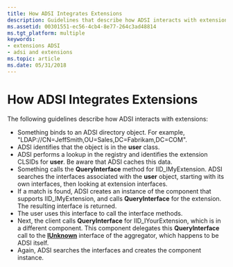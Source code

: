 ```yaml
---
title: How ADSI Integrates Extensions
description: Guidelines that describe how ADSI interacts with extensions.
ms.assetid: 00301551-ec56-4cb4-8e77-264c3ad48814
ms.tgt_platform: multiple
keywords:
- extensions ADSI
- adsi and extensions
ms.topic: article
ms.date: 05/31/2018
---
```


# How ADSI Integrates Extensions

The following guidelines describe how ADSI interacts with extensions:

-   Something binds to an ADSI directory object. For example, "LDAP://CN=JeffSmith,OU=Sales,DC=Fabrikam,DC=COM".
-   ADSI identifies that the object is in the **user** class.
-   ADSI performs a lookup in the registry and identifies the extension CLSIDs for **user**. Be aware that ADSI caches this data.
-   Something calls the **QueryInterface** method for IID\_IMyExtension. ADSI searches the interfaces associated with the **user** object, starting with its own interfaces, then looking at extension interfaces.
-   If a match is found, ADSI creates an instance of the component that supports IID\_IMyExtension, and calls **QueryInterface** for the extension. The resulting interface is returned.
-   The user uses this interface to call the interface methods.
-   Next, the client calls **QueryInterface** for IID\_IYourExtension, which is in a different component. This component delegates this **QueryInterface** call to the [**IUnknown**](/windows/win32/api/unknwn/nn-unknwn-iunknown) interface of the aggregator, which happens to be ADSI itself.
-   Again, ADSI searches the interfaces and creates the component instance.

 

 